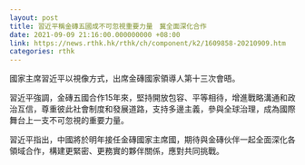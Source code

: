 ```yaml
---
layout: post
title: 習近平稱金磚五國成不可忽視重要力量　冀全面深化合作
date: 2021-09-09 21:16:00.000000000 +08:00
link: https://news.rthk.hk/rthk/ch/component/k2/1609858-20210909.htm
categories: rthk
---
```


國家主席習近平以視像方式，出席金磚國家領導人第十三次會晤。

習近平強調，金磚五國合作15年來，堅持開放包容、平等相待，增進戰略溝通和政治互信，尊重彼此社會制度和發展道路，支持多邊主義，參與全球治理，成為國際舞台上一支不可忽視的重要力量。

習近平指出，中國將於明年接任金磚國家主席國，期待與金磚伙伴一起全面深化各領域合作，構建更緊密、更務實的夥伴關係，應對共同挑戰。

